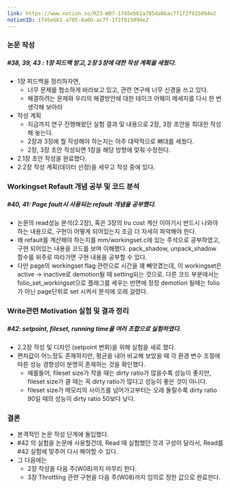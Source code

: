 ```yaml
---
link: https://www.notion.so/R23-W07-1f45ebb1a7054a6bac7f1f2f915094e2
notionID: 1f45ebb1-a705-4a6b-ac7f-1f2f915094e2
---
```

### 논문 작성

##### #38, 39, 43 : 1장 피드백 받고, 2장 3장에 대한 작성 계획을 세웠다.
- 1장 피드백을 정리하자면,
	- 너무 문제를 협소하게 바라보고 있고, 관련 연구에 너무 신경을 쓰고 있다.
	- 해결하려는 문제와 우리의 해결방안에 대한 테이크 어웨이 메세지를 다시 한 번 생각해 보아라
- 작성 계획
	- 지금까지 연구 진행해왔던 실험 결과 및 내용으로 2장, 3장 초안을 최대한 작성해 놓는다.
	- 2장과 3장에 뭘 작성해야 하는지는 아주 대략적으로 뼈대를 세웠다.
	- 2장, 3장 초안 작성되면 1장을 해당 방향에 맞춰 수정한다.
- 2.1장 초안 작성을 완료했다.
- 2.2장 작성 계획(데이터 선정)을 세우고 작성 중에 있다.

### Workingset Refault 개념 공부 및 코드 분석

##### #40, 41: Page fault시 사용되는 refault 개념을 공부했다.
- 논문의 read성능 분석(2.2장), 혹은 3장의 lru cost 계산 이야기시 반드시 나와야하는 내용으로, 구현이 어떻게 되어있는지 조금 더 자세히 파악해야 한다.
- 왜 refault를 계산해야 하는지를 mm/workingset.c에 있는 주석으로 공부하였고, 구현 되어있는 내용을 코드를 보며 이해했다. pack_shadow, unpack_shadow 함수를 위주로 따라가면 구현 내용을 공부할 수 있다.
- 다만 page의 workingset flag 관련으로 시간을 꽤 빼앗겼는데, 이 workingset은 active -> inactive로 demotion될 때 setting되는 것으로. 다른 코드 부분에서는 folio_set_workingset으로 플래그를 세우는 반면에 정장 demotion 될때는 folio가 아닌 page단위로 set 시켜서 분석에 오래 걸렸다.

### Write관련 Motivation 실험 및 결과 정리

##### #42: setpoint, fileset, running time을 여러 조합으로 실험하였다.
- 2.2장 작성 및 디자인 (setpoint 변화)을 위해 실험을 새로 했다.
- 편차값이 어느정도 존재하지만, 평균을 내어 비교해 보았을 때 각 환경 변수 조절에 따른 성능 경향성이 분명히 존재하는 것을 확인했다.
	- 예를들어, fileset size가 작을 때는 dirty ratio가 많을수록 성능이 좋지만, fileset size가 클 때는 꼭 dirty ratio가 많다고 성능이 좋은 것이 아니다.
	- fileset size가 메모리의 사이즈를 넘어가고부터는 오래 돌릴수록 dirty ratio 90일 때의 성능이 dirty ratio 50보다 낮다.

### 결론
- 본격적인 논문 작성 단계에 돌입했다.
- #42 의 실험을 논문에 사용할건데, Read 때 실험했던 것과 구성이 달라서, Read를 #42 실험에 맞추어 다시 해야할 수 있다.
- 그 다음에는
	- 2장 작성을 다음 주(W08)까지 마무리 한다.
	- 3장 Throttling 관련 구현을 다음 주(W08)까지 임의로 정한 값으로 완료한다.